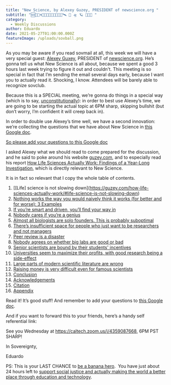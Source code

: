 ```yaml
---
title: "New Science, by Alexey Guzey, PRESIDENT of newscience.org "
subtitle: "🆕🔬🧬⚗️👨‍🔬🥽🦟🧫🧪👩‍🔬🔭🛰 🚀 🛸 🪐 🧠📕📡 "
category:
  - Weekly Discussions
author: Eduardo
date: 2021-05-27T01:00:00.000Z
featureImage: /uploads/sovball.png
---
```

As you may be aware if you read sovmail at all, this week we will have a very special guest: [Alexey Guxey](https://guzey.com/), PRESIDENT of [newscience.org](https://newscience.org/). He’s gonna tell us what New Science is all about, because we spent a good 3 hours last week trying to figure it out and couldn't. This meeting is so special in fact that I’m sending the email several days early, because I want you to actually read it. Shocking, I know. Attendees will be barely able to recognize sovclub. 



Because this is a SPECIAL meeting, we’re gonna do things in a special way (which is to say, [unconstitutionally](https://docs.google.com/document/d/1_2KZgRUbrxrfKcA5IiHkxdEK2Oe729vmSVcqMzSMovs/edit)): in order to best use Alexey’s time, we are going to be starting the actual topic at 6PM sharp, skipping bullshit (but don’t worry, I’m confident it will creep back in). 



In order to double use Alexey’s time well, we have a second innovation: we’re collecting the questions that we have about New Science in [this Google doc](https://docs.google.com/document/d/1Ia8MzO4YFp1rdN-arfLWcWZC32baUg8mXzhic4XIEoo/edit?usp=sharing). 



[So please add your questions to this Google doc](https://docs.google.com/document/d/1Ia8MzO4YFp1rdN-arfLWcWZC32baUg8mXzhic4XIEoo/edit?usp=sharing)



I asked Alexey what we should read to come prepared for the discussion, and he said to poke around his website [guzey.com](https://guzey.com/), and to especially read his report [How Life Sciences Actually Work: Findings of a Year-Long Investigation](https://guzey.com/how-life-sciences-actually-work/), which is directly relevant to New Science.



It is in fact so relevant that I copy the whole table of contents.



1. [\[Life] science is not slowing down](https://guzey.com/how-life-sciences-actually-work/#life-science-is-not-slowing-down)
2. [Nothing works the way you would naively think it works (for better and for worse): 3 Examples](https://guzey.com/how-life-sciences-actually-work/#nothing-works-the-way-you-would-naively-think-it-works-for-better-and-for-worse-3-examples)
3. [If you’re smart and driven, you’ll find your way in](https://guzey.com/how-life-sciences-actually-work/#if-youre-smart-and-driven-youll-find-your-way-in)
4. [Nobody cares if you’re a genius](https://guzey.com/how-life-sciences-actually-work/#nobody-cares-if-youre-a-genius)
5. [Almost all biologists are solo founders. This is probably suboptimal](https://guzey.com/how-life-sciences-actually-work/#almost-all-biologists-are-solo-founders-this-is-probably-suboptimal)
6. [There’s insufficient space for people who just want to be researchers and not managers](https://guzey.com/how-life-sciences-actually-work/#theres-insufficient-space-for-people-who-just-want-to-be-researchers-and-not-managers)
7. [Peer review is a disaster](https://guzey.com/how-life-sciences-actually-work/#peer-review-is-a-disaster)
8. [Nobody agrees on whether big labs are good or bad](https://guzey.com/how-life-sciences-actually-work/#nobody-agrees-on-whether-big-labs-are-good-or-bad)
9. [Senior scientists are bound by their students' incentives](https://guzey.com/how-life-sciences-actually-work/#senior-scientists-are-bound-by-their-students-incentives)
10. [Universities seem to maximize their profits, with good research being a side-effect](https://guzey.com/how-life-sciences-actually-work/#universities-seem-to-maximize-their-profits-with-good-research-being-a-side-effect)
11. [Large parts of modern scientific literature are wrong](https://guzey.com/how-life-sciences-actually-work/#large-parts-of-modern-scientific-literature-are-wrong)
12. [Raising money is very difficult even for famous scientists](https://guzey.com/how-life-sciences-actually-work/#raising-money-is-very-difficult-even-for-famous-scientists)
13. [Conclusion](https://guzey.com/how-life-sciences-actually-work/#conclusion)
14. [Acknowledgements](https://guzey.com/how-life-sciences-actually-work/#acknowledgements)
15. [Citation](https://guzey.com/how-life-sciences-actually-work/#citation)
16. [Appendix](https://guzey.com/how-life-sciences-actually-work/#appendix)



Read it! It’s good stuff! And remember to add your questions to [this Google doc](https://docs.google.com/document/d/1Ia8MzO4YFp1rdN-arfLWcWZC32baUg8mXzhic4XIEoo/edit?usp=sharing). 



And if you want to forward this to your friends, here’s a handy self referential link:

See you Wednesday at <https://caltech.zoom.us/j/4359087668>, 6PM PST SHARP! 



In Sovereignty,



Eduardo



PS: This is your LAST CHANCE to [be a banana hero](https://www.catarse.me/ivgpodecrer).  You have just about 24 hours left to [support social justice and actually making the world a better place through education and technology](https://www.catarse.me/ivgpodecrer).
